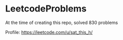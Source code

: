 # LeetcodeProblems
At the time of creating this repo, solved 830 problems 

Profile: https://leetcode.com/u/sat_this_h/
